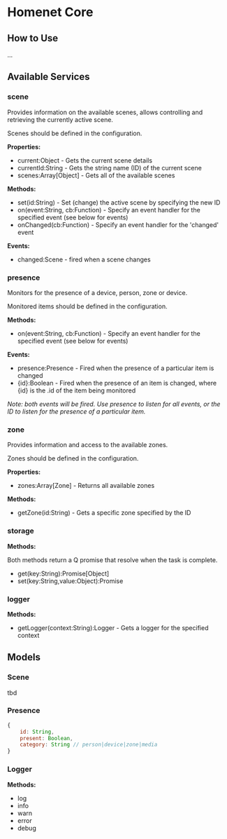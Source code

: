 # Homenet Core

## How to Use

...





## Available Services

### scene

Provides information on the available scenes, allows controlling and retrieving the currently active scene.

Scenes should be defined in the configuration.

**Properties:**
- current:Object - Gets the current scene details
- currentId:String - Gets the string name (ID) of the current scene
- scenes:Array[Object] - Gets all of the available scenes

**Methods:**
- set(id:String) - Set (change) the active scene by specifying the new ID
- on(event:String, cb:Function) - Specify an event handler for the specified event (see below for events)
- onChanged(cb:Function) - Specify an event handler for the 'changed' event

**Events:**
- changed:Scene - fired when a scene changes

### presence

Monitors for the presence of a device, person, zone or device.

Monitored items should be defined in the configuration.

**Methods:**
- on(event:String, cb:Function) - Specify an event handler for the specified event (see below for events)

**Events:**
- presence:Presence - Fired when the presence of a particular item is changed
- {id}:Boolean - Fired when the presence of an item is changed, where {id} is the .id of the item being monitored

*Note: both events will be fired. Use presence to listen for all events, or the ID to listen for the presence of a particular item.*

### zone

Provides information and access to the available zones.

Zones should be defined in the configuration.

**Properties:**
- zones:Array[Zone] - Returns all available zones

**Methods:**
- getZone(id:String) - Gets a specific zone specified by the ID

### storage

**Methods:**

Both methods return a Q promise that resolve when the task is complete.

- get(key:String):Promise[Object]
- set(key:String,value:Object):Promise

### logger

**Methods:**
- getLogger(context:String):Logger - Gets a logger for the specified context






## Models

### Scene
tbd

### Presence
```js
{
    id: String,
    present: Boolean,
    category: String // person|device|zone|media
}
```

### Logger

**Methods:**
- log
- info
- warn
- error
- debug